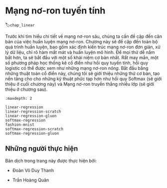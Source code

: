 <!-- ===================== Bắt đầu dịch Phần 1 ==================== -->

<!--
# Linear Neural Networks
-->

# Mạng nơ-ron tuyến tính
:label:`chap_linear`

<!--
Before we get into the details of deep neural networks, we need to cover the basics of neural network training. 
In this chapter, we will cover the entire training process, including defining simple neural network architectures, handling data, specifying a loss function, and training the model. 
In order to make things easier to grasp, we begin with the simplest concepts. 
Fortunately, classic statistical learning techniques such as linear and logistic regression can be cast as *shallow* neural networks. 
Starting from these classic algorithms, we will introduce you to the basics, 
providing the basis for more complex techniques such as softmax regression (introduced at the end of this chapter) and multilayer perceptrons (introduced in the next chapter).
-->

Trước khi tìm hiểu chi tiết về mạng nơ-ron sâu, chúng ta cần đề cập đến căn bản của việc huấn luyện mạng nơ-ron.
Chương này sẽ đề cập đến toàn bộ quá trình huấn luyện, bao gồm xác định kiến trúc mạng nơ-ron đơn giản, xử lý dữ liệu, chỉ rõ hàm mất mát và huấn luyện mô hình.
Để mọi thứ dễ nắm bắt hơn, ta sẽ bắt đầu với một số khái niệm cơ bản nhất.
Rất may mắn, một số phương pháp học thống kê cổ điển như hồi quy tuyến tính, hồi quy logistic có thể được xem như những mạng nơ-ron *nông*.
Bắt đầu bằng những thuật toán cổ điển này, chúng tôi sẽ giới thiệu những thứ cơ bản, tạo nền tảng cho cho những kỹ thuật phức tạp hơn như hồi quy Softmax (sẽ giới thiệu ở cuối chương này) và Mạng nơ-ron truyền thẳng nhiều lớp (sẽ giới thiệu ở chương sau).

```toc
:maxdepth: 2

linear-regression
linear-regression-scratch
linear-regression-gluon
softmax-regression
fashion-mnist
softmax-regression-scratch
softmax-regression-gluon
```

<!-- ===================== Kết thúc dịch Phần 1 ==================== -->

## Những người thực hiện
Bản dịch trong trang này được thực hiện bởi:
<!--
Tác giả của mỗi Pull Request điền tên mình và tên những người review mà bạn thấy
hữu ích vào từng phần tương ứng. Mỗi dòng một tên, bắt đầu bằng dấu `*`.

Lưu ý:
* Nếu reviewer không cung cấp tên, bạn có thể dùng tên tài khoản GitHub của họ
với dấu `@` ở đầu. Ví dụ: @aivivn.
-->

* Đoàn Võ Duy Thanh
<!-- Phần 1 -->
* Trần Hoàng Quân

